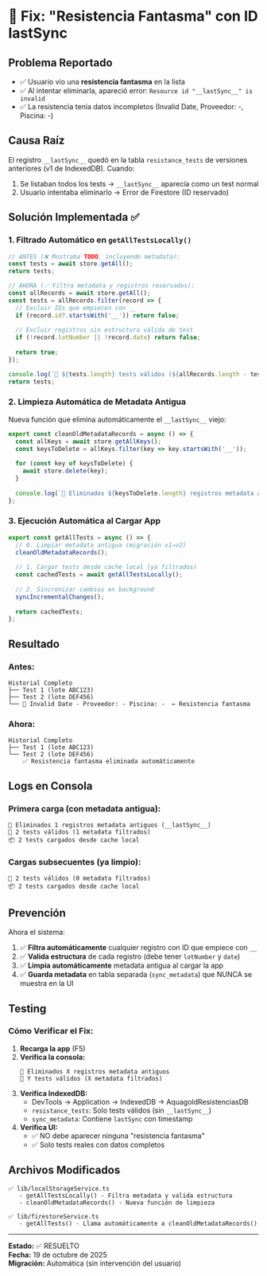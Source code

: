 # 🐛 Fix: "Resistencia Fantasma" con ID __lastSync__

## Problema Reportado
- ✅ Usuario vio una **resistencia fantasma** en la lista
- ✅ Al intentar eliminarla, apareció error: `Resource id "__lastSync__" is invalid`
- ✅ La resistencia tenía datos incompletos (Invalid Date, Proveedor: -, Piscina: -)

## Causa Raíz
El registro `__lastSync__` quedó en la tabla `resistance_tests` de versiones anteriores (v1 de IndexedDB). Cuando:
1. Se listaban todos los tests → `__lastSync__` aparecía como un test normal
2. Usuario intentaba eliminarlo → Error de Firestore (ID reservado)

## Solución Implementada ✅

### 1. Filtrado Automático en `getAllTestsLocally()`
```typescript
// ANTES (❌ Mostraba TODO, incluyendo metadata):
const tests = await store.getAll();
return tests;

// AHORA (✅ Filtra metadata y registros reservados):
const allRecords = await store.getAll();
const tests = allRecords.filter(record => {
  // Excluir IDs que empiecen con __
  if (record.id?.startsWith('__')) return false;
  
  // Excluir registros sin estructura válida de test
  if (!record.lotNumber || !record.date) return false;
  
  return true;
});

console.log(`📂 ${tests.length} tests válidos (${allRecords.length - tests.length} metadata filtrados)`);
return tests;
```

### 2. Limpieza Automática de Metadata Antigua
Nueva función que elimina automáticamente el `__lastSync__` viejo:

```typescript
export const cleanOldMetadataRecords = async () => {
  const allKeys = await store.getAllKeys();
  const keysToDelete = allKeys.filter(key => key.startsWith('__'));
  
  for (const key of keysToDelete) {
    await store.delete(key);
  }
  
  console.log(`🧹 Eliminados ${keysToDelete.length} registros metadata antiguos`);
};
```

### 3. Ejecución Automática al Cargar App
```typescript
export const getAllTests = async () => {
  // 0. Limpiar metadata antigua (migración v1→v2)
  cleanOldMetadataRecords();
  
  // 1. Cargar tests desde cache local (ya filtrados)
  const cachedTests = await getAllTestsLocally();
  
  // 2. Sincronizar cambios en background
  syncIncrementalChanges();
  
  return cachedTests;
};
```

## Resultado

### Antes:
```
Historial Completo
├── Test 1 (lote ABC123)
├── Test 2 (lote DEF456)
└── 👻 Invalid Date - Proveedor: - Piscina: -  ← Resistencia fantasma
```

### Ahora:
```
Historial Completo
├── Test 1 (lote ABC123)
└── Test 2 (lote DEF456)
    ✅ Resistencia fantasma eliminada automáticamente
```

## Logs en Consola

### Primera carga (con metadata antigua):
```
🧹 Eliminados 1 registros metadata antiguos (__lastSync__)
📂 2 tests válidos (1 metadata filtrados)
📦 2 tests cargados desde cache local
```

### Cargas subsecuentes (ya limpio):
```
📂 2 tests válidos (0 metadata filtrados)
📦 2 tests cargados desde cache local
```

## Prevención

Ahora el sistema:
1. ✅ **Filtra automáticamente** cualquier registro con ID que empiece con `__`
2. ✅ **Valida estructura** de cada registro (debe tener `lotNumber` y `date`)
3. ✅ **Limpia automáticamente** metadata antigua al cargar la app
4. ✅ **Guarda metadata** en tabla separada (`sync_metadata`) que NUNCA se muestra en la UI

## Testing

### Cómo Verificar el Fix:
1. **Recarga la app** (F5)
2. **Verifica la consola:**
   ```
   🧹 Eliminados X registros metadata antiguos
   📂 Y tests válidos (X metadata filtrados)
   ```
3. **Verifica IndexedDB:**
   - DevTools → Application → IndexedDB → AquagoldResistenciasDB
   - `resistance_tests`: Solo tests válidos (sin `__lastSync__`)
   - `sync_metadata`: Contiene `lastSync` con timestamp
4. **Verifica UI:**
   - ✅ NO debe aparecer ninguna "resistencia fantasma"
   - ✅ Solo tests reales con datos completos

## Archivos Modificados

```
✅ lib/localStorageService.ts
   - getAllTestsLocally() - Filtra metadata y valida estructura
   - cleanOldMetadataRecords() - Nueva función de limpieza

✅ lib/firestoreService.ts
   - getAllTests() - Llama automáticamente a cleanOldMetadataRecords()
```

---

**Estado:** ✅ RESUELTO  
**Fecha:** 19 de octubre de 2025  
**Migración:** Automática (sin intervención del usuario)
